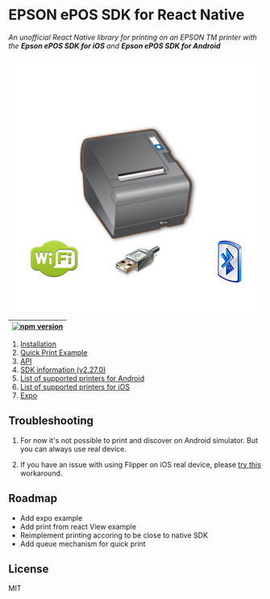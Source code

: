 # EPSON ePOS SDK for React Native

_An unofficial React Native library for printing on an EPSON TM printer with the <strong>Epson ePOS SDK for iOS</strong> and <strong>Epson ePOS SDK for Android</strong>_


<p align="center">
  <img src="./assets/printer.png"
     alt="Printer"
/>
</p>

|  [![npm version](https://badge.fury.io/js/react-native-esc-pos-printer.svg)](https://badge.fury.io/js/react-native-esc-pos-printer)  |
|---|





1. [Installation](./docs/INSTALLATION.md)
2. [Quick Print Example](./docs/QUICK_START.md)
3. [API](./docs/API.md)
4. [SDK information (v2.27.0)](./docs/SDK.md)
5. [List of supported printers for Android](./docs/and2270.pdf)
5. [List of supported printers for iOS](./docs/and2270.pdf)
6. [Expo](./docs/EXPO.md)


## Troubleshooting

1. For now it's not possible to print and discover on Android simulator. But you can always use real device.

2. If you have an issue with using Flipper on iOS real device, please [try this](./docs/flipperWorkaround.md) workaround.

## Roadmap
- Add expo example
- Add print from react View example
- Reimplement printing accoring to be close to native SDK
- Add queue mechanism for quick print

## License

MIT

